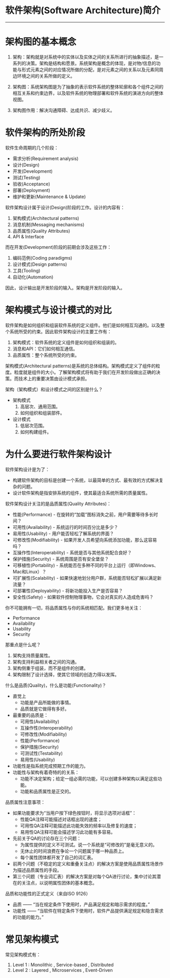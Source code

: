 # 软件架构(Software Architecture)简介
* * *

# 架构图的基本概念

1. 架构：架构就是对系统中的实体以及实体之间的关系所进行的抽象描述，是一系列的决策。架构是结构和愿景。系统架构是概念的体现，是对物/信息的功能与形式元素之间的对应情况所做的分配，是对元素之间的关系以及元素同周边环境之间的关系所做的定义。

2. 架构图：系统架构图是为了抽象的表示软件系统的整体轮廓和各个组件之间的相互关系和约束边界，以及软件系统的物理部署和软件系统的演进方向的整体视图。

3. 架构图作用：解决沟通障碍、达成共识、减少歧义。

# 软件架构的所处阶段

软件生命周期的几个阶段：
* 需求分析(Requirement analysis)
* 设计(Design)
* 开发(Development)
* 测试(Testing)
* 验收(Acceptance)
* 部署(Deployment)
* 维护和更新(Maintenance & Update)

软件架构设计属于设计(Design)阶段的工作。设计的内容有：
1. 架构模式(Architectural patterns)
2. 消息机制(Messaging mechanisms)
3. 品质属性(Quality Attributes)
4. API & Interface

而在开发(Development)阶段的前期会涉及这些工作：
1. 编码范例(Coding paradigms)
2. 设计模式(Design patterns)
3. 工具(Tooling)
4. 自动化(Automation)

因此，设计输出是开发阶段的输入。架构是开发阶段的输入。

# 架构模式与设计模式的对比

软件架构是如何组织和组装软件系统的定义组件。他们是如何相互沟通的。以及整个系统所受的约束。因此软件架构设计的主要工作有：

1. 架构模式：软件系统的定义组件是如何组织和组装的。
2. 消息和API：它们如何相互通信。
3. 品质属性：整个系统所受的约束。

架构模式(Architectural patterns)是系统的总体结构。架构模式定义了组件的粒度。粒度就是组件的大小。了解架构模式将有助于我们在开发阶段做出正确的决策。而技术上的重要决策由设计模式承担。

架构（架构模式）和设计模式之间的区别是什么？
* 架构模式
  1. 高层次、通用范围。
  2. 如何组织和组装部件。
* 设计模式
  1. 低层次范围。
  2. 如何构建组件。

# 为什么要进行软件架构设计

软件架构设计是为了：
* 构建软件架构的目标是创建一个系统，以最简单的方式、最有效的方式解决复杂的问题。
* 设计软件架构是指安排系统的组件，使其最适合系统所需的质量属性。

软件架构设计关注的是品质属性(Quality Attributes)：
* 性能(Performance)          - 在旋转的“加载”图标消失之前，用户需要等待多长时间？
* 可用性(Availability)       - 系统运行的时间百分比是多少？
* 易用性(Usability)          - 用户能否轻松了解系统的界面？
* 可修改性(Modifiability)    - 如果开发人员希望向系统添加功能，那么这容易吗？
* 互操作性(Interoperability) - 系统是否与其他系统配合良好？
* 保护措施(Security)         - 系统周围是否有安全堡垒？
* 可移植性(Portability)      - 系统能否在多种不同的平台上运行（即Windows、Mac和Linux）？
* 可扩展性(Scalability)      - 如果快速地划分用户群，系统能否轻松扩展以满足新流量？
* 可部署性(Deployability)    - 将新功能投入生产是否容易？
* 安全性(Safety)             - 如果软件控制物理事物，它会对真实的人造成危害吗？

你不可能拥有一切，将品质属性与你的系统相匹配。我们更多地关注：
* Performance
* Availability
* Usability
* Security

那重点是什么呢？
1. 架构支持质量属性。
2. 架构支持利益相关者之间的沟通。
3. 架构侧重于组装，而不是组件的创建。
4. 架构限制了设计选择，使其它领域的创造力得以发挥。

什么是品质(Quality)，什么是功能(Functionality)？
* 直觉上
  + 功能是产品所能做的事情。
  + 品质就是它做得有多好。
* 最重要的品质是：
  + 可用性(Availability)
  + 互操作性(Interoperability)
  + 可修改性(Modifiability)
  + 性能(Performance)
  + 保护措施(Security)
  + 可测试性(Testability)
  + 易用性(Usability)
* 功能性是指系统完成预期工作的能力。
* 功能性与架构有着奇特的的关系：
  + 功能不决定架构；给定一组必需的功能，可以创建多种架构以满足这些功能。
  + 功能和品质属性是正交的。

品质属性注意事项：
* 如果功能要求为“当用户按下绿色按钮时，将显示选项对话框”：
  + 性能QA注释可能描述对话框出现的速度；
  + 可用性QA注释可能描述此功能失效的频率以及修复的速度；
  + 易用性QA注释可能会描述学习此功能有多容易。
* 先前关于QA的讨论存在三个问题：
  + 为属性提供的定义不可测试。说一个系统是“可修改的”是毫无意义的。
  + 无休止的时间浪费在争论一个问题属于哪一种品质上。
  + 每个属性团体都开发了自己的词汇表。
* 前两个问题（不稳定的定义和重叠关注点）的解决方案是使用品质属性场景作为描述品质属性的手段。
* 第三个问题（专业词汇表）的解决方案是对每个QA进行讨论，集中讨论其潜在的关注点，以说明属性团体的基本概念。

品质和功能性的正式定义（来自ISO 9126）
* 品质   —— “当在规定条件下使用时，产品满足规定和暗示需求的程度。”
* 功能性 —— “当软件在特定条件下使用时，软件产品提供满足规定和隐含需求的功能的能力。” 

# 常见架构模式

常见架构模式有：
1. Level 1 : Monolithic , Service-based , Distributed
2. Level 2 : Layered , Microservices , Event-Driven


